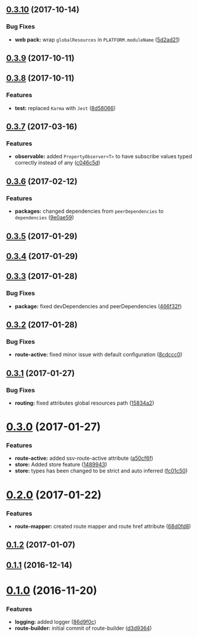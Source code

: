 <a name="0.3.10"></a>
## [0.3.10](https://github.com/sketch7/ssv-au-core/compare/0.3.9...0.3.10) (2017-10-14)


### Bug Fixes

* **web pack:** wrap `globalResources` in `PLATFORM.moduleName` ([5d2ad21](https://github.com/sketch7/ssv-au-core/commit/5d2ad21))



<a name="0.3.9"></a>
## [0.3.9](https://github.com/sketch7/ssv-au-core/compare/0.3.8...0.3.9) (2017-10-11)



<a name="0.3.8"></a>
## [0.3.8](https://github.com/sketch7/ssv-au-core/compare/0.3.7...0.3.8) (2017-10-11)


### Features

* **test:** replaced `Karma` with `Jest` ([8d58066](https://github.com/sketch7/ssv-au-core/commit/8d58066))



<a name="0.3.7"></a>
## [0.3.7](https://github.com/sketch7/ssv-au-core/compare/0.3.6...0.3.7) (2017-03-16)


### Features

* **observable:** added `PropertyObserver<T>` to have subscribe values typed correctly instead of any ([c046c5d](https://github.com/sketch7/ssv-au-core/commit/c046c5d))



<a name="0.3.6"></a>
## [0.3.6](https://github.com/sketch7/ssv-au-core/compare/0.3.5...0.3.6) (2017-02-12)


### Features

* **packages:** changed dependencies from `peerDependencies` to `dependencies` ([9e0ae59](https://github.com/sketch7/ssv-au-core/commit/9e0ae59))



<a name="0.3.5"></a>
## [0.3.5](https://github.com/sketch7/ssv-au-core/compare/0.3.4...0.3.5) (2017-01-29)



<a name="0.3.4"></a>
## [0.3.4](https://github.com/sketch7/ssv-au-core/compare/0.3.3...0.3.4) (2017-01-29)



<a name="0.3.3"></a>
## [0.3.3](https://github.com/sketch7/ssv-au-core/compare/0.3.2...0.3.3) (2017-01-28)


### Bug Fixes

* **package:** fixed devDependencies and peerDependencies ([466f32f](https://github.com/sketch7/ssv-au-core/commit/466f32f))



<a name="0.3.2"></a>
## [0.3.2](https://github.com/sketch7/ssv-au-core/compare/0.3.1...0.3.2) (2017-01-28)


### Bug Fixes

* **route-active:** fixed minor issue with default configuration ([8cdccc0](https://github.com/sketch7/ssv-au-core/commit/8cdccc0))



<a name="0.3.1"></a>
## [0.3.1](https://github.com/sketch7/ssv-au-core/compare/0.3.0...0.3.1) (2017-01-27)


### Bug Fixes

* **routing:** fixed attributes global resources path ([15834a2](https://github.com/sketch7/ssv-au-core/commit/15834a2))



<a name="0.3.0"></a>
# [0.3.0](https://github.com/sketch7/ssv-au-core/compare/0.2.0...0.3.0) (2017-01-27)


### Features

* **route-active:** added ssv-route-active attribute ([a50cf6f](https://github.com/sketch7/ssv-au-core/commit/a50cf6f))
* **store:** Added store feature ([1489943](https://github.com/sketch7/ssv-au-core/commit/1489943))
* **store:** types has been changed to be strict and auto inferred ([fc01c50](https://github.com/sketch7/ssv-au-core/commit/fc01c50))



<a name="0.2.0"></a>
# [0.2.0](https://github.com/sketch7/ssv-au-core/compare/0.1.2...0.2.0) (2017-01-22)


### Features

* **route-mapper:** created route mapper and route href attribute ([68d0fd8](https://github.com/sketch7/ssv-au-core/commit/68d0fd8))



<a name="0.1.2"></a>
## [0.1.2](https://github.com/sketch7/ssv-au-core/compare/0.1.1...0.1.2) (2017-01-07)



<a name="0.1.1"></a>
## [0.1.1](https://github.com/sketch7/ssv-au-core/compare/0.1.0...0.1.1) (2016-12-14)



<a name="0.1.0"></a>
# [0.1.0](https://github.com/sketch7/ssv-au-core/compare/86d9f0c...0.1.0) (2016-11-20)


### Features

* **logging:** added logger ([86d9f0c](https://github.com/sketch7/ssv-au-core/commit/86d9f0c))
* **route-builder:** initial commit of route-builder ([d3d9364](https://github.com/sketch7/ssv-au-core/commit/d3d9364))



